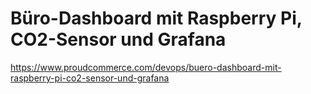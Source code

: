 # Büro-Dashboard mit Raspberry Pi, CO2-Sensor und Grafana

https://www.proudcommerce.com/devops/buero-dashboard-mit-raspberry-pi-co2-sensor-und-grafana
